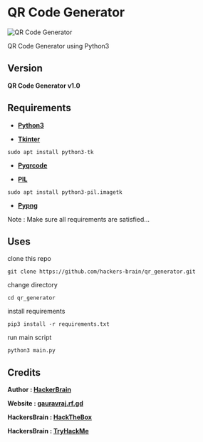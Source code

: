 # QR Code Generator
![QR Code Generator](https://hackers-brain.github.io/images/joker/qr_generator.png)

QR Code Generator using Python3
## Version
**QR Code Generator v1.0**
## Requirements
* **[Python3](https://www.python.org/downloads/)**

* **[Tkinter](https://docs.python.org/3/library/tkinter.html)**
```
sudo apt install python3-tk
```

* **[Pyqrcode](https://pypi.org/project/PyQRCode/)**

* **[PIL](https://pillow.readthedocs.io/en/4.2.x/reference/ImageTk.html)**
```
sudo apt install python3-pil.imagetk
```

* **[Pypng](https://pypi.org/project/pypng/)**

Note : Make sure all requirements are satisfied...

## Uses
clone this repo
```
git clone https://github.com/hackers-brain/qr_generator.git
```
change directory
```
cd qr_generator
```
install requirements
```
pip3 install -r requirements.txt
```
run main script
```
python3 main.py 
```

## Credits
**Author : [HackerBrain](https://github.com/hackers-brain/)**

**Website : [gauravraj.rf.gd](http://gauravraj.rf.gd/)**

**HackersBrain : [HackTheBox](https://www.hackthebox.eu/profile/303514)**

**HackersBrain : [TryHackMe](https://tryhackme.com/p/hackersbrain)**
